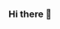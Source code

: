 ### Hi there 👋

<!--
**xiaolao/xiaolao** is a ✨ _special_ ✨ repository because its `README.md` (this file) appears on your GitHub profile.

Here are, I'm Enquan Chen:

- ⚡ Fun fact: ...
-->
